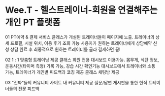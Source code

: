 # Wee.T - 헬스트레이너-회원을 연결해주는 개인 PT 플랫폼

01 PT예약 & 결제 서비스
클래스가 개설된 트레이너들이 페이지에 노출. 트레이너의 상세 프로필, 시설 위치, 이용 후기 조회 가능 사용자가 원하는 트레이너에게 상담예약 신청 상담 완료 후 최종적으로 원하는 트레이너를 골라 결제하면 끝!

02 1 : 1 맞춤형 트레이닝 제공
클래스 회원 전용 대시보드 이용가능. 몸무게, 식단 정보, 운동시간(타이머 측정) 기록 가능, 강습 시간 확인기능 대시보드에서 트레이너와 소통 가능, 트레이너가 개인별 피드백과 코칭 제공 클래스 채팅방 제공

03 "진짜"들의 커뮤니티
사이트 내 커뮤니티 제공 질문/답변 게시판을 통한 현직 트레이너들의 전문 피드백
